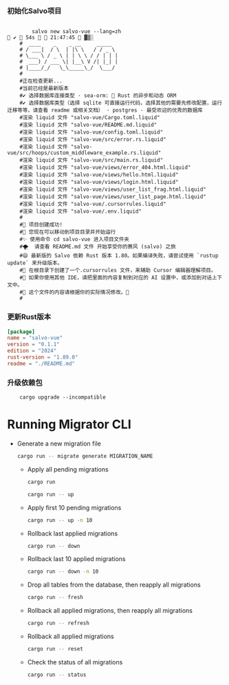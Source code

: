 ### 初始化Salvo项目
  ```shell
  
          salvo new salvo-vue --lang=zh                                                                                                        ✔  54s   21:47:45  ▓▒░
      #  ____    _    _ __     _____
      # / ___|  / \  | |\ \   / / _ \
      # \___ \ / _ \ | | \ \ / / | | |
      #  ___) / ___ \| |__\ V /| |_| |
      # |____/_/   \_\_____\_/  \___/
      #
      #正在检查更新...
      #当前已经是最新版本
      #✔ 选择数据库连接类型 · sea-orm: 🐚 Rust 的异步和动态 ORM
      #✔ 选择数据库类型（选择 sqlite 可直接运行代码，选择其他的需要先修改配置，运行迁移等等，请查看 readme 或相关文档） · postgres - 最受欢迎的优秀的数据库
      #渲染 liquid 文件 "salvo-vue/Cargo.toml.liquid"
      #渲染 liquid 文件 "salvo-vue/README.md.liquid"
      #渲染 liquid 文件 "salvo-vue/config.toml.liquid"
      #渲染 liquid 文件 "salvo-vue/src/error.rs.liquid"
      #渲染 liquid 文件 "salvo-vue/src/hoops/custom_middleware_example.rs.liquid"
      #渲染 liquid 文件 "salvo-vue/src/main.rs.liquid"
      #渲染 liquid 文件 "salvo-vue/views/error_404.html.liquid"
      #渲染 liquid 文件 "salvo-vue/views/hello.html.liquid"
      #渲染 liquid 文件 "salvo-vue/views/login.html.liquid"
      #渲染 liquid 文件 "salvo-vue/views/user_list_frag.html.liquid"
      #渲染 liquid 文件 "salvo-vue/views/user_list_page.html.liquid"
      #渲染 liquid 文件 "salvo-vue/.cursorrules.liquid"
      #渲染 liquid 文件 "salvo-vue/.env.liquid"
      #
      #🎉 项目创建成功!
      #🚀 您现在可以移动到项目目录并开始运行                                                                                                                                                                        
      #✨ 使用命令 cd salvo-vue 进入项目文件夹                                                                                                                                                                       
      #🌪️  请查看 README.md 文件 开始享受你的赛风 (salvo) 之旅
      #😄 最新版的 Salvo 依赖 Rust 版本 1.80。如果编译失败，请尝试使用 `rustup update` 来升级版本。
      #🐼 在根目录下创建了一个.cursorrules 文件，来辅助 Cursor 编辑器理解项目。
      #🌟 如果你使用其他 IDE，请把里面的内容复制到对应的 AI 设置中，或添加到对话上下文中。                                                                                                                          
      #💫 这个文件的内容请根据你的实际情况修改。🍲                                                                                                                                                                  
      #
  
  ```
### 更新Rust版本
  ```toml
  [package]
  name = "salvo-vue"
  version = "0.1.1"
  edition = "2024"
  rust-version = "1.89.0"
  readme = "./README.md"
  ```
### 升级依赖包
  ```shell
      cargo upgrade --incompatible
  ```
  # Running Migrator CLI
  
  - Generate a new migration file
      ```sh
      cargo run -- migrate generate MIGRATION_NAME
      ```
    - Apply all pending migrations
        ```sh
        cargo run
        ```
        ```sh
        cargo run -- up
        ```
    - Apply first 10 pending migrations
        ```sh
        cargo run -- up -n 10
        ```
    - Rollback last applied migrations
        ```sh
        cargo run -- down
        ```
    - Rollback last 10 applied migrations
        ```sh
        cargo run -- down -n 10
        ```
    - Drop all tables from the database, then reapply all migrations
        ```sh
        cargo run -- fresh
        ```
    - Rollback all applied migrations, then reapply all migrations
        ```sh
        cargo run -- refresh
        ```
    - Rollback all applied migrations
        ```sh
        cargo run -- reset
        ```
    - Check the status of all migrations
        ```sh
        cargo run -- status
        ```
